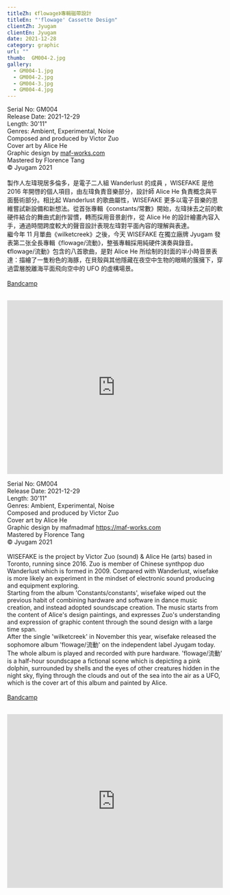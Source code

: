```yaml
---
titleZh: 《flowage》專輯磁帶設計
titleEn: "'flowage' Cassette Design"
clientZh: Jyugam
clientEn: Jyugam
date: 2021-12-28
category: graphic
url: ""
thumb:  GM004-2.jpg
gallery:
  - GM004-1.jpg
  - GM004-2.jpg
  - GM004-3.jpg
  - GM004-4.jpg
---
```


Serial No: GM004<br>
Release Date: 2021-12-29<br>
Length: 30'11"<br>
Genres: Ambient, Experimental, Noise<br>
Composed and produced by Victor Zuo<br>
Cover art by Alice He<br>
Graphic design by [maf-works.com](https://maf-works.com)<br>
Mastered by Florence Tang<br>
© Jyugam 2021
<br><br>
製作人左瑋現居多倫多，是電子二人組 Wanderlust 的成員 ，WISEFAKE 是他 2016 年開啓的個人項目，由左瑋負責音樂部分，設計師 Alice He 負責概念與平面藝術部分。相比起 Wanderlust 的歌曲屬性，WISEFAKE 更多以電子音樂的思維嘗試新設備和新想法。從首张專輯《constants/常數》開始，左瑋抹去之前的軟硬件結合的舞曲式創作習慣，轉而採用音景創作，從 Alice He 的設計繪畫內容入手，通過時間跨度較大的聲音設計表現左瑋對平面內容的理解與表達。<br>
繼今年 11 月單曲《wilketcreek》之後，今天 WISEFAKE 在獨立廠牌 Jyugam 發表第二张全長專輯《flowage/流動》，整張專輯採用純硬件演奏與錄音。《flowage/流動》包含的八首歌曲，是對 Alice He 所绘制的封面的半小時音景表達：描繪了一隻粉色的海豚，在貝殼與其他隱藏在夜空中生物的眼睛的簇擁下，穿過雲層脫離海平面飛向空中的 UFO 的虛構場景。
<br><br>
[Bandcamp](jyugam.bandcamp.com/album/b-t-r-by-th-river)
<br><br>
<iframe style="border: 0; width: 100%; height: 406px;" src="https://bandcamp.com/EmbeddedPlayer/album=60633086/size=large/bgcol=ffffff/linkcol=333333/artwork=none/transparent=true/" seamless><a href="https://jyugam.bandcamp.com/album/flowage">flowage / 流動 by WISEFAKE</a></iframe>

<!-- lang -->

Serial No: GM004<br>
Release Date: 2021-12-29<br>
Length: 30'11"<br>
Genres: Ambient, Experimental, Noise<br>
Composed and produced by Victor Zuo<br>
Cover art by Alice He<br>
Graphic design by mafmadmaf https://maf-works.com<br>
Mastered by Florence Tang<br>
© Jyugam 2021
<br><br>
WISEFAKE is the project by Victor Zuo (sound) & Alice He (arts) based in Toronto, running since 2016. Zuo is member of Chinese synthpop duo Wanderlust which is formed in 2009. Compared with Wanderlust, wisefake is more likely an experiment in the mindset of electronic sound producing and equipment exploring. <br>
Starting from the album 'Constants/constants',  wisefake wiped out the previous habit of combining hardware and software in dance music creation, and instead adopted soundscape creation. The music starts from the content of Alice's design paintings, and expresses Zuo's understanding and expression of graphic content through the sound design with a large time span.<br>
After the single 'wilketcreek' in November this year, wisefake released the sophomore album 'flowage/流動' on the independent label Jyugam today. The whole album is played and recorded with pure hardware. 'flowage/流動' is a half-hour soundscape a fictional scene which is depicting a pink dolphin, surrounded by shells and the eyes of other creatures hidden in the night sky, flying through the clouds and out of the sea into the air as a UFO, which is the cover art of this album and painted by Alice.
<br><br>
[Bandcamp](jyugam.bandcamp.com/album/b-t-r-by-th-river)
<br><br>
<iframe style="border: 0; width: 100%; height: 406px;" src="https://bandcamp.com/EmbeddedPlayer/album=60633086/size=large/bgcol=ffffff/linkcol=333333/artwork=none/transparent=true/" seamless><a href="https://jyugam.bandcamp.com/album/flowage">flowage / 流動 by WISEFAKE</a></iframe>